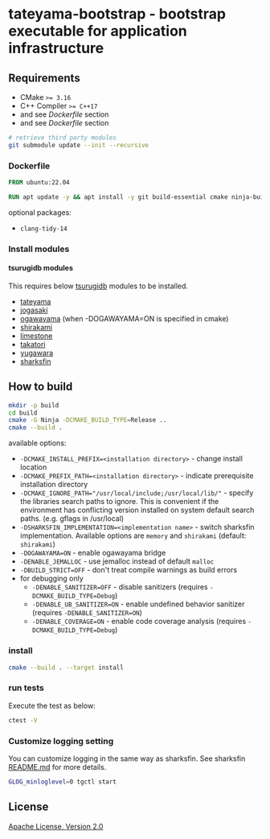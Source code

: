 # tateyama-bootstrap - bootstrap executable for application infrastructure

## Requirements

* CMake `>= 3.16`
* C++ Compiler `>= C++17`
* and see *Dockerfile* section
* and see *Dockerfile* section

```sh
# retrieve third party modules
git submodule update --init --recursive
```

### Dockerfile

```dockerfile
FROM ubuntu:22.04

RUN apt update -y && apt install -y git build-essential cmake ninja-build libboost-filesystem-dev libboost-system-dev libboost-container-dev libboost-thread-dev libboost-stacktrace-dev libgoogle-glog-dev libgflags-dev doxygen libtbb-dev libnuma-dev protobuf-compiler protobuf-c-compiler libprotobuf-dev libmsgpack-dev uuid-dev libicu-dev pkg-config flex bison libssl-dev
```

optional packages:

* `clang-tidy-14`

### Install modules

#### tsurugidb modules

This requires below [tsurugidb](https://github.com/project-tsurugi/tsurugidb) modules to be installed.

* [tateyama](https://github.com/project-tsurugi/tateyama)
* [jogasaki](https://github.com/project-tsurugi/jogasaki)
* [ogawayama](https://github.com/project-tsurugi/ogawayama)  (when -DOGAWAYAMA=ON is specified in cmake)
* [shirakami](https://github.com/project-tsurugi/shirakami)
* [limestone](https://github.com/project-tsurugi/limestone)
* [takatori](https://github.com/project-tsurugi/takatori)
* [yugawara](https://github.com/project-tsurugi/yugawara)
* [sharksfin](https://github.com/project-tsurugi/sharksfin)

## How to build

```sh
mkdir -p build
cd build
cmake -G Ninja -DCMAKE_BUILD_TYPE=Release ..
cmake --build .
```

available options:
* `-DCMAKE_INSTALL_PREFIX=<installation directory>` - change install location
* `-DCMAKE_PREFIX_PATH=<installation directory>` - indicate prerequisite installation directory
* `-DCMAKE_IGNORE_PATH="/usr/local/include;/usr/local/lib/"` - specify the libraries search paths to ignore. This is convenient if the environment has conflicting version installed on system default search paths. (e.g. gflags in /usr/local)
* `-DSHARKSFIN_IMPLEMENTATION=<implementation name>` - switch sharksfin implementation. Available options are `memory` and `shirakami` (default: `shirakami`)
* `-DOGAWAYAMA=ON` - enable ogawayama bridge
* `-DENABLE_JEMALLOC` - use jemalloc instead of default `malloc`
* `-DBUILD_STRICT=OFF` - don't treat compile warnings as build errors
* for debugging only
  * `-DENABLE_SANITIZER=OFF` - disable sanitizers (requires `-DCMAKE_BUILD_TYPE=Debug`)
  * `-DENABLE_UB_SANITIZER=ON` - enable undefined behavior sanitizer (requires `-DENABLE_SANITIZER=ON`)
  * `-DENABLE_COVERAGE=ON` - enable code coverage analysis (requires `-DCMAKE_BUILD_TYPE=Debug`)

### install

```sh
cmake --build . --target install
```

### run tests

Execute the test as below:
```sh
ctest -V
```

### Customize logging setting
You can customize logging in the same way as sharksfin. See sharksfin [README.md](https://github.com/project-tsurugi/sharksfin/blob/master/README.md#customize-logging-setting) for more details.

```sh
GLOG_minloglevel=0 tgctl start
```

## License

[Apache License, Version 2.0](http://www.apache.org/licenses/LICENSE-2.0)

